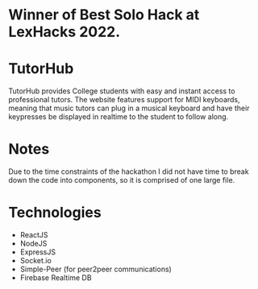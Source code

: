 # Winner of Best Solo Hack at LexHacks 2022.
# TutorHub
TutorHub provides College students with easy and instant access to professional tutors. The website features support for MIDI keyboards, meaning that music tutors can plug in a musical keyboard and have their keypresses be displayed in realtime to the student to follow along. 

# Notes
Due to the time constraints of the hackathon I did not have time to break down the code into components, so it is comprised of one large file.

# Technologies
* ReactJS
* NodeJS
* ExpressJS
* Socket.io
* Simple-Peer (for peer2peer communications)
* Firebase Realtime DB
